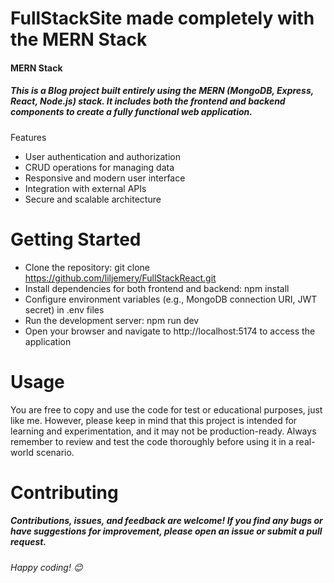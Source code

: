# FullStackSite made completely with the MERN Stack

#### MERN Stack

##### This is a Blog project built entirely using the MERN (MongoDB, Express, React, Node.js) stack. It includes both the frontend and backend components to create a fully functional web application.

Features
- User authentication and authorization
- CRUD operations for managing data
- Responsive and modern user interface
- Integration with external APIs
- Secure and scalable architecture


# Getting Started
- Clone the repository: git clone https://github.com/liljemery/FullStackReact.git
- Install dependencies for both frontend and backend: npm install
- Configure environment variables (e.g., MongoDB connection URI, JWT secret) in .env files
- Run the development server: npm run dev
- Open your browser and navigate to http://localhost:5174 to access the application

# Usage
You are free to copy and use the code for test or educational purposes, just like me. However, please keep in mind that this project is intended for learning and experimentation, and it may not be production-ready. Always remember to review and test the code thoroughly before using it in a real-world scenario.

# Contributing
##### Contributions, issues, and feedback are welcome! If you find any bugs or have suggestions for improvement, please open an issue or submit a pull request.

###### Happy coding! 😊
